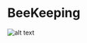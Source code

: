 # BeeKeeping
![alt text](https://drive.google.com/file/d/1F7aHkFHpXa4n35Cvjcd7mNpoqcy-OZNe/view?usp=sharing)
